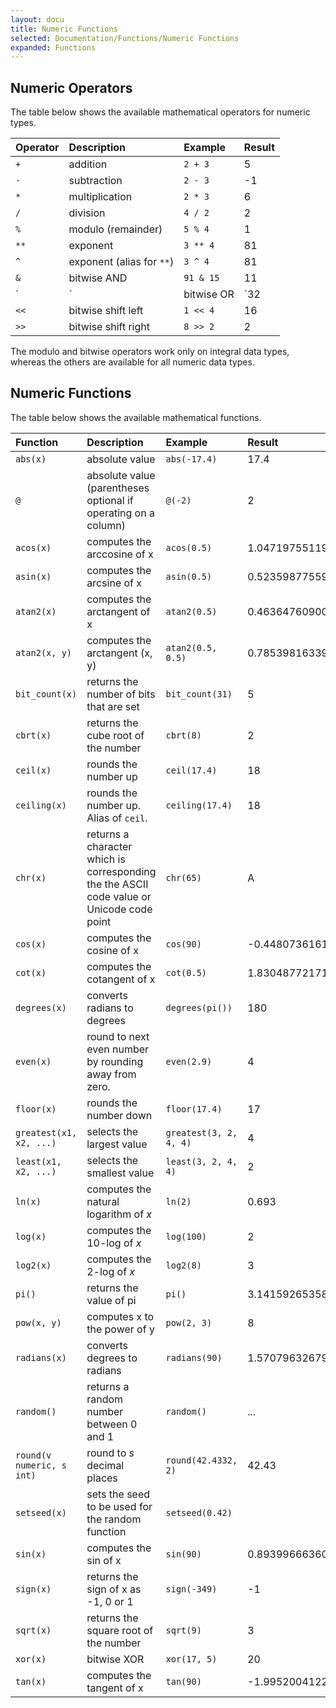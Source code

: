 ```yaml
---
layout: docu
title: Numeric Functions
selected: Documentation/Functions/Numeric Functions
expanded: Functions
---
```

## Numeric Operators
The table below shows the available mathematical operators for numeric types.

| Operator | Description | Example | Result |
|:---|:---|:---|:---|
| `+` | addition | `2 + 3` | 5 |
| `-` | subtraction | `2 - 3` | -1 |
| `*` | multiplication | `2 * 3` | 6 |
| `/` | division | `4 / 2` | 2 |
| `%` | modulo (remainder) | `5 % 4` | 1 |
| `**` | exponent | `3 ** 4` | 81 |
| `^` | exponent (alias for `**`) | `3 ^ 4` | 81 |
| `&` | bitwise AND | `91 & 15` | 11 |
| `|` | bitwise OR | `32 | 3` | 35 |
| `<<` | bitwise shift left | `1 << 4` | 16 |
| `>>` | bitwise shift right | `8 >> 2` | 2 |

The modulo and bitwise operators work only on integral data types, whereas the others are available for all numeric data types.

## Numeric Functions
The table below shows the available mathematical functions.

| Function | Description | Example | Result |
|:---|:---|:---|:---|
| `abs(x)` | absolute value | `abs(-17.4)` | 17.4 |
| `@` | absolute value (parentheses optional if operating on a column) | `@(-2)` | 2 |
| `acos(x)` | computes the arccosine of x | `acos(0.5)` | 1.0471975511965976 |
| `asin(x)` | computes the arcsine of x | `asin(0.5)` | 0.5235987755982989 |
| `atan2(x)` | computes the arctangent of x | `atan2(0.5)` | 0.4636476090008061 |
| `atan2(x, y)` | computes the arctangent (x, y) | `atan2(0.5, 0.5)` | 0.7853981633974483 |
| `bit_count(x)` | returns the number of bits that are set | `bit_count(31)` | 5 |
| `cbrt(x)` | returns the cube root of the number | `cbrt(8)` | 2 |
| `ceil(x)` | rounds the number up | `ceil(17.4)` | 18 |
| `ceiling(x)` | rounds the number up. Alias of `ceil`. | `ceiling(17.4)` | 18 |
| `chr(x)` | returns a character which is corresponding the the ASCII code value or Unicode code point | `chr(65)` | A |
| `cos(x)` | computes the cosine of x | `cos(90)` | -0.4480736161291701 |
| `cot(x)` | computes the cotangent of x | `cot(0.5)` | 1.830487721712452 |
| `degrees(x)` | converts radians to degrees | `degrees(pi())` | 180 |
| `even(x)` | round to next even number by rounding away from zero. | `even(2.9)` | 4 |
| `floor(x)` | rounds the number down | `floor(17.4)` | 17 |
| `greatest(x1, x2, ...)` | selects the largest value | `greatest(3, 2, 4, 4)` | 4 |
| `least(x1, x2, ...)` | selects the smallest value | `least(3, 2, 4, 4)` | 2 |
| `ln(x)` | computes the natural logarithm of *x* | `ln(2)` | 0.693 |
| `log(x)` | computes the 10-log of *x* | `log(100)` | 2 |
| `log2(x)` | computes the 2-log of *x* | `log2(8)` | 3 |
| `pi()` | returns the value of pi | `pi()` | 3.141592653589793 |
| `pow(x, y)` | computes x to the power of y | `pow(2, 3)` | 8 |
| `radians(x)` | converts degrees to radians | `radians(90)` | 1.5707963267948966 |
| `random()` | returns a random number between 0 and 1 | `random()` | ... |
| `round(v numeric, s int)` | round to *s* decimal places | `round(42.4332, 2)` | 42.43 |
| `setseed(x)` | sets the seed to be used for the random function | `setseed(0.42)` | |
| `sin(x)` | computes the sin of x | `sin(90)` | 0.8939966636005579 |
| `sign(x)` | returns the sign of x as -1, 0 or 1 | `sign(-349)` | -1 |
| `sqrt(x)` | returns the square root of the number | `sqrt(9)` | 3 |
| `xor(x)` | bitwise XOR | `xor(17, 5)` | 20 |
| `tan(x)` | computes the tangent of x | `tan(90)` | -1.995200412208242 |
